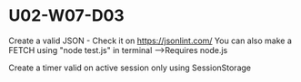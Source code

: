 # U02-W07-D03

Create a valid JSON - Check it on https://jsonlint.com/
You can also make a FETCH using "node test.js" in terminal
-->Requires node.js

Create a timer valid on active session only using SessionStorage
